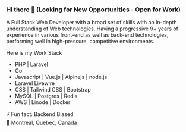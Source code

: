 ### Hi there 👋 (Looking for New Opportunities - Open for Work)

A Full Stack Web Developer with a broad set of skills with an In-depth understanding of Web technologies. Having a progressive 9+ years of experience in various front-end as well as back-end technologies, performing well in high-pressure, competitive environments.

Here is my Work Stack
- PHP | Laravel
- Go
- Javascript | Vue.js | Alpinejs | node.js
- Laravel Livewire
- CSS | Tailwind CSS | Bootstrap
- MySQL | Postgres | Redis
- AWS | Linode | Docker

⚡ Fun fact: Backend Biased  
📍 Montreal, Quebec, Canada

